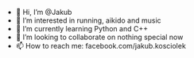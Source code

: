 - 👋 Hi, I’m @Jakub
- 👀 I’m interested in running, aikido and music
- 🌱 I’m currently learning Python and C++
- 💞️ I’m looking to collaborate on nothing special now
- 📫 How to reach me: facebook.com/jakub.kosciolek

<!---
Zumel/Zumel is a ✨ special ✨ repository because its `README.md` (this file) appears on your GitHub profile.
You can click the Preview link to take a look at your changes.
--->
